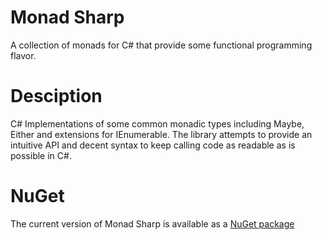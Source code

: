 # Monad Sharp
A collection of monads for C# that provide some functional programming flavor.

# Desciption
C# Implementations of some common monadic types including Maybe, Either and extensions for IEnumerable.
The library attempts to provide an intuitive API and decent syntax to keep calling code as readable as is possible in C#.

# NuGet
The current version of Monad Sharp is available as a [NuGet package](https://www.nuget.org/packages/MonadSharp_KR)
